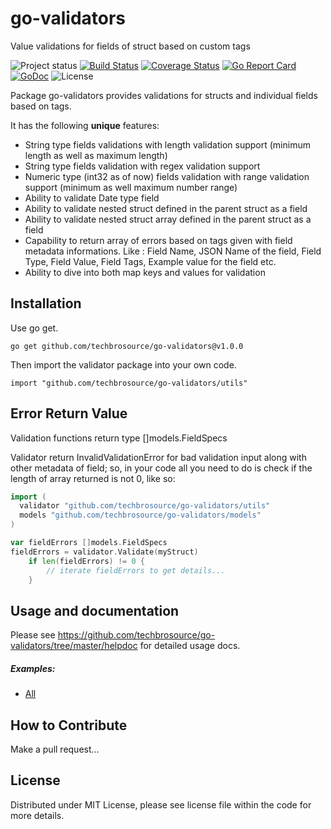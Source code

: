 # go-validators
Value validations for fields of struct based on custom tags

![Project status](https://img.shields.io/badge/version-1.0.0-green.svg)
[![Build Status](https://semaphoreci.com/api/v1/joeybloggs/validator/branches/v9/badge.svg)](https://semaphoreci.com/joeybloggs/validator)
[![Coverage Status](https://coveralls.io/repos/go-playground/validator/badge.svg?branch=v9&service=github)](https://coveralls.io/github/techbrosource/go-validators?branch=v1.1)
[![Go Report Card](https://goreportcard.com/badge/github.com/techbrosource/go-validators)](https://goreportcard.com/report/github.com/techbrosource/go-validators)
[![GoDoc](https://godoc.org/gopkg.in/go-playground/validator.v9?status.svg)](https://github.com/techbrosource/go-validators/blob/master/README.md)
![License](https://img.shields.io/dub/l/vibe-d.svg)

Package go-validators provides validations for structs and individual fields based on tags.

It has the following **unique** features:

-   String type fields validations with length validation support (minimum length as well as maximum length)
-   String type fields validation with regex validation support
-   Numeric type (int32 as of now) fields validation with range validation support (minimum as well maximum number range)
-   Ability to validate Date type field
-   Ability to validate nested struct defined in the parent struct as a field
-   Ability to validate nested struct array defined in the parent struct as a field
-   Capability to return array of errors based on tags given with field metadata informations. Like : Field Name, JSON Name of the field, Field Type, Field Value, Field Tags, Example value for the field etc.
-   Ability to dive into both map keys and values for validation  

Installation
------------

Use go get.

	go get github.com/techbrosource/go-validators@v1.0.0

Then import the validator package into your own code.

	import "github.com/techbrosource/go-validators/utils"

Error Return Value
-------

Validation functions return type []models.FieldSpecs

Validator return InvalidValidationError for bad validation input along with other metadata of field; so, in your code all you need to do is check if the length of array returned is not 0, like so:

```go
import (
  validator "github.com/techbrosource/go-validators/utils"
  models "github.com/techbrosource/go-validators/models"
)

var fieldErrors []models.FieldSpecs
fieldErrors = validator.Validate(myStruct)
	if len(fieldErrors) != 0 {
		// iterate fieldErrors to get details...
	}

 ```
 
 Usage and documentation
------

Please see https://github.com/techbrosource/go-validators/tree/master/helpdoc for detailed usage docs.

##### Examples:

- [All](https://github.com/techbrosource/go-validators/blob/master/helpdoc/struct_examples.go)

How to Contribute
------

Make a pull request...

License
------
Distributed under MIT License, please see license file within the code for more details.
